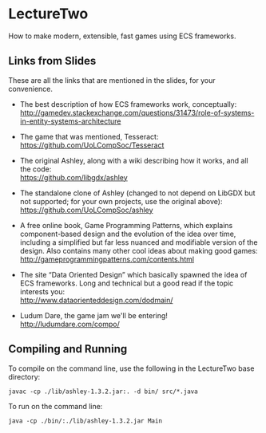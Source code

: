 LectureTwo
==========

How to make modern, extensible, fast games using ECS frameworks.

Links from Slides
-----------------

These are all the links that are mentioned in the slides, for your convenience.

- The best description of how ECS frameworks work, conceptually:   
http://gamedev.stackexchange.com/questions/31473/role-of-systems-in-entity-systems-architecture

- The game that was mentioned, Tesseract:   
https://github.com/UoLCompSoc/Tesseract

- The original Ashley, along with a wiki describing how it works, and all the code:   
https://github.com/libgdx/ashley

- The standalone clone of Ashley (changed to not depend on LibGDX but not supported; for your own projects, use the original above):   
https://github.com/UoLCompSoc/ashley

- A free online book, Game Programming Patterns, which explains component-based design and the evolution of the idea over time, including a simplified but far less nuanced and modifiable version of the design. Also contains many other cool ideas about making good games:   
http://gameprogrammingpatterns.com/contents.html

- The site “Data Oriented Design” which basically spawned the idea of ECS frameworks. Long and technical but a good read if the topic interests you:   
http://www.dataorienteddesign.com/dodmain/

- Ludum Dare, the game jam we'll be entering!   
http://ludumdare.com/compo/

Compiling and Running
---------------------

To compile on the command line, use the following in the LectureTwo base directory:

    javac -cp ./lib/ashley-1.3.2.jar:. -d bin/ src/*.java

To run on the command line:

    java -cp ./bin/:./lib/ashley-1.3.2.jar Main

